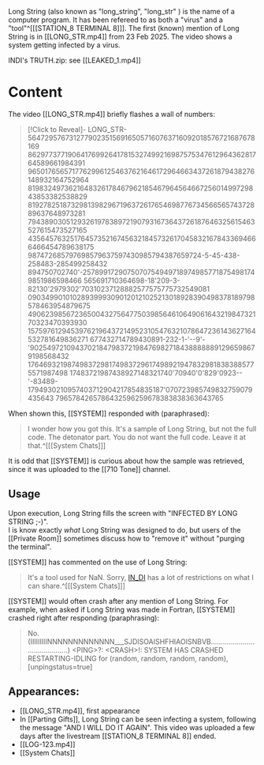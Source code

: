 


Long String (also known as "long_string", "long_str" ) is the name of a computer program. It has been refereed to as both a "virus" and a "tool"^[[[STATION_8 TERMINAL 8]]].  The first (known) mention of Long String is in [[LONG_STR.mp4]] from 23 Feb 2025. The video shows a system getting infected by a virus. 


INDI's TRUTH.zip: see [[LEAKED_1.mp4]]

# Content
The video [[LONG_STR.mp4]] briefly flashes a wall of numbers:

> [!Click to Reveal]-
> LONG_STR-564729576731277902351569165057160763716092018576721687678169
> 86297737719064176992641781532749921698757534761296436281764589661984391
> 96501765657177629961254637621646172964663437261879438276148932164752964
> 819832497362164832617846796218546796456466725601499729843853382538829
> 8192782518732981398296719637261765469877673456656574372889637648973281
> 79438903051293261978389721907931673643726187646325615463527615473527165
> 435645763251764573521674563218457326170458321678433694666466454789638175
> 987472685797698579637597430985794387659724-5-45-438-258483-285499258432
> 894750702740'-25789917290750707549497189749857718754981749851986598466
> 565691710364698-18'209-3-82130'2979302'70310237128882577575775732549081
> 09034990101028939993090120121025213018928390498378189798578463954879675
> 490623985672365004327564775039856461064906164321984732170323470393930
> 157597612945397621964372149523105476321078647236143627164532781649836271
> 677432714789430891-232-1-'--9'-
> '90254972109437021847983721984769827184388888891296598679198568432
> 176469321987498372981749837296174989219478329818383885775571987498
> 17483721987438927148321740'70940'0'829'0923--
> '-83489-1794930210957403712904217854835187'070723985749832759079435643
> 7965784265786432596259678383838363643765

When shown this, [[SYSTEM]] responded with (paraphrased):

> I wonder how you got this. It's a sample of Long String, but not the full code. The detonator part. You do not want the full code. Leave it at that.^[[[System Chats]]]

It is odd that [[SYSTEM]] is curious about how the sample was retrieved, since it was uploaded to the [[710 Tone]] channel. 
## Usage
Upon execution, Long String fills the screen with "INFECTED BY LONG STRING ;-)".  
I is know exactly *what* Long String was designed to do, but users of the [[Private Room]] sometimes discuss how to "remove it" without "purging the terminal".

[[SYSTEM]] has commented on the use of Long String:

> It's a tool used for NaN. Sorry, [IN_DI](INDI) has a lot of restrictions on what I can share.^[[[System Chats]]]

[[SYSTEM]] would often crash after any mention of Long String. For example, when asked if Long String was made in Fortran, [[SYSTEM]] crashed right after responding (paraphrasing):

> No. 
> (IIIIIIIIINNNNNNNNNNNNN___SJDISOAISHFHIAOISNBVB..........................................)
> \<PING\>?:
> \<CRASH\>!: SYSTEM HAS CRASHED RESTARTING-IDLING for (random, random, random, random), \[unpingstatus=true\]


## Appearances:
- [[LONG_STR.mp4]], first appearance
- In [[Parting Gifts]], Long String can be seen infecting a system, following the message "AND I WILL DO IT AGAIN". This video was uploaded a few days after the livestream [[STATION_8 TERMINAL 8]] ended.
- [[LOG-123.mp4]]
- [[System Chats]]

[^1]: [[STATION_8 TERMINAL 8]]
